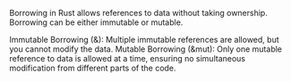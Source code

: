 Borrowing in Rust allows references to data without taking ownership. Borrowing can be either immutable or mutable.

Immutable Borrowing (&): Multiple immutable references are allowed, but you cannot modify the data.
Mutable Borrowing (&mut): Only one mutable reference to data is allowed at a time, ensuring no simultaneous modification from different parts of the code.
